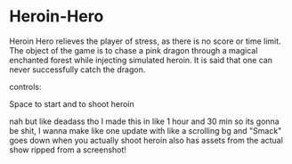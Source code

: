 # Heroin-Hero
Heroin Hero relieves the player of stress, as there is no score or time limit. The object of the game is to chase a pink dragon through a magical enchanted forest while injecting simulated heroin. It is said that one can never successfully catch the dragon.



controls:

Space to start and to shoot heroin



nah but like deadass tho I made this in like 1 hour and 30 min so its gonna be shit, I wanna make like one update with like a scrolling bg and "Smack" goes down when you actually shoot heroin also has assets from the actual show ripped from a screenshot!
